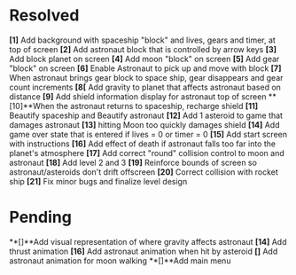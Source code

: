 # Resolved #

**[1]** Add background with spaceship "block" and lives, gears and timer, at top of screen
**[2]** Add astronaut block that is controlled by arrow keys
**[3]** Add block planet on screen 
**[4]** Add moon "block" on screen
**[5]** Add gear "block" on screen
**[6]** Enable Astronaut to pick up and move with block
**[7]** When astronaut brings gear block to space ship, gear disappears and gear count increments
**[8[** Add gravity to planet that affects astronaut based on distance
**[9]** Add shield information display for astronaut top of screen
**[10]**When the astronaut returns to spaceship, recharge shield 
**[11]** Beautify spaceship and Beautify astronaut
**[12]** Add 1 asteroid to game that damages astronaut
**[13]** hitting Moon too quickly damages shield
**[14]** Add game over state that is entered if lives = 0 or timer = 0
**[15]** Add start screen with instructions
**[16]** Add effect of death if astronaut falls too far into the planet's atmosphere
**[17]** Add correct "round" collision control to moon and astronaut
**[18]** Add level 2 and 3
**[19]** Reinforce bounds of screen so astronaut/asteroids don't drift offscreen
**[20]** Correct collision with rocket ship 
**[21]** Fix minor bugs and finalize level design


# Pending #




**[]**Add visual representation of where gravity affects astronaut
**[14]** Add thrust animation
**[16]** Add astronaut animation when hit by asteroid
**[]** Add astronaut animation for moon walking
**[]**Add main menu



